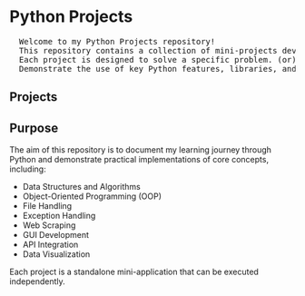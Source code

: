 <h1> Python Projects </h1>

<pre>
  Welcome to my Python Projects repository! 
  This repository contains a collection of mini-projects developed while learning Python.
  Each project is designed to solve a specific problem. (or)
  Demonstrate the use of key Python features, libraries, and concepts.
</pre>

<h2>Projects</h2>

<h2>Purpose</h2>

<p> The aim of this repository is to document my learning journey through Python and demonstrate practical implementations of core concepts, including:
<ul>
  <li>Data Structures and Algorithms</li>
  <li>Object-Oriented Programming (OOP)</li>
  <li>File Handling</li>
  <li>Exception Handling</li>
  <li>Web Scraping</li>
  <li>GUI Development</li>
  <li>API Integration</li>
  <li>Data Visualization</li>
</ul>
Each project is a standalone mini-application that can be executed independently.
</p>
